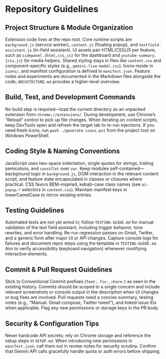 # Repository Guidelines

## Project Structure & Module Organization
Extension code lives at the repo root. Core runtime scripts are `background.js` (service worker), `content.js` (floating popup), and `textfield-assistant.js` (in-field assistant). UI assets pair HTML/CSS/JS per feature, such as `sidepanel.{html,css,js}` for the dashboard and `youtube-summary.{css,js}` for media helpers. Shared styling stays in files like `content.css` and component-specific styles (e.g., `gemini-live-modal.css`). Icons reside in `icons/`, and manifest configuration is defined in `manifest.json`. Feature notes and experiments are documented in the Markdown files alongside the code; `ARCHITECTURE.md` provides a higher-level overview.

## Build, Test, and Development Commands
No build step is required—load the current directory as an unpacked extension from `chrome://extensions/`. During development, use Chrome’s “Reload” control to pick up file changes. When iterating on content scripts, keep DevTools open and refresh the target tab to re-run injections. If you need fresh icons, run `pwsh ./generate-icons.ps1` from the project root on Windows PowerShell.

## Coding Style & Naming Conventions
JavaScript uses two-space indentation, single quotes for strings, trailing semicolons, and `const`/`let` over `var`. Keep modules self-contained—background logic in `background.js`, DOM interaction in the relevant content script, and feature state encapsulated in classes or closures where practical. CSS favors BEM-inspired, kebab-case class names (see `ai-popup-*` selectors in `content.css`). Maintain manifest keys in lowerCamelCase to mirror existing entries.

## Testing Guidelines
Automated tests are not yet wired in; follow `TESTING-GUIDE.md` for manual validation of the text field assistant, including trigger behavior, tone rewrites, and error handling. Re-run regression passes on Gmail, Twitter, and a generic form after major UI or API changes. Capture console logs for failures and document repro steps using the template in `TESTING-GUIDE.md`. Aim to verify accessibility (keyboard navigation) whenever modifying interactive elements.

## Commit & Pull Request Guidelines
Stick to Conventional Commit prefixes (`feat:`, `fix:`, `chore:`) as seen in the existing history. Commits should be scoped to a single concern and include relevant screenshots or console output in the description when UI changes or bug fixes are involved. Pull requests need a concise summary, testing notes (e.g., “Manual: Gmail compose, Twitter tweet”), and linked issue IDs when applicable. Flag any new permissions or storage keys in the PR body.

## Security & Configuration Tips
Never hardcode API secrets; rely on Chrome storage and reference the setup steps in `SETUP.md`. When introducing new permissions in `manifest.json`, call them out in review notes for security scrutiny. Confirm that Gemini API calls gracefully handle quota or auth errors before shipping.

